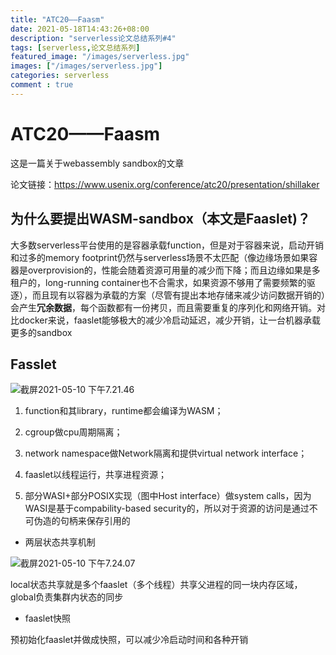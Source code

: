```yaml
---
title: "ATC20——Faasm"
date: 2021-05-18T14:43:26+08:00 
description: "serverless论文总结系列#4"
tags: [serverless,论文总结系列]
featured_image: "/images/serverless.jpg"
images: ["/images/serverless.jpg"]
categories: serverless
comment : true
---
```


# ATC20——Faasm

这是一篇关于webassembly sandbox的文章

论文链接：https://www.usenix.org/conference/atc20/presentation/shillaker

## 为什么要提出WASM-sandbox（本文是Faaslet)？

大多数serverless平台使用的是容器承载function，但是对于容器来说，启动开销和过多的memory footprint仍然与serverless场景不太匹配（像边缘场景如果容器是overprovision的，性能会随着资源可用量的减少而下降；而且边缘如果是多租户的，long-running container也不合需求，如果资源不够用了需要频繁的驱逐），而且现有以容器为承载的方案（尽管有提出本地存储来减少访问数据开销的）会产生**冗余数据**，每个函数都有一份拷贝，而且需要重复的序列化和网络开销。对比docker来说，faaslet能够极大的减少冷启动延迟，减少开销，让一台机器承载更多的sandbox

## Fasslet

![截屏2021-05-10 下午7.21.46](https://tva1.sinaimg.cn/large/008i3skNgy1gqdjwbsburj30p009umyy.jpg)

1. function和其library，runtime都会编译为WASM；

2. cgroup做cpu周期隔离；
3. network namespace做Network隔离和提供virtual network interface；
4. faaslet以线程运行，共享进程资源；
5. 部分WASI+部分POSIX实现（图中Host interface）做system calls，因为WASI是基于compability-based security的，所以对于资源的访问是通过不可伪造的句柄来保存引用的

- 两层状态共享机制

<img src="/Users/chenzicong/Library/Application Support/typora-user-images/截屏2021-05-10 下午7.24.07.png" alt="截屏2021-05-10 下午7.24.07"  />

local状态共享就是多个faaslet（多个线程）共享父进程的同一块内存区域，global负责集群内状态的同步

- faaslet快照

预初始化faaslet并做成快照，可以减少冷启动时间和各种开销



